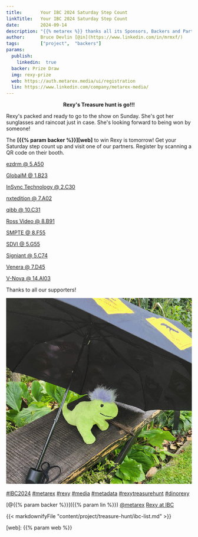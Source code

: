```yaml
---
title:       Your IBC 2024 Saturday Step Count
linkTitle:   Your IBC 2024 Saturday Step Count
date:        2024-09-14
description: "{{% metarex %}} thanks all its Sponsors, Backers and Partners"
author:      Bruce Devlin [@in](https://www.linkedin.com/in/mrmxf/)
tags:        ["project",  "backers"]
params:
  publish:
    linkedin:  true
  backer: Prize Draw
  img: rexy-prize
  web: https://auth.metarex.media/ui/registration
  lin: https://www.linkedin.com/company/metarex-media/
---
```


**<p style="text-align:center;"><span class="ui red text">Rexy's Treasure hunt is go!!!</span></p>**

Rexy's packed and ready to go to the show on Sunday. She's got her sunglasses and raincoat just in case. She's looking forward to being won by someone!

The **[{{% param backer %}}][web]** to win Rexy is tomorrow! Get your Saturday
step count up and visit one of our partners. Register by scanning a QR code on
their booth.

[ezdrm @ 5.A50](https://ibc2024.mapyourshow.com/8_0/floorplan/?hallID=K&selectedBooth=5.A50)

[GlobalM @ 1.B23](https://ibc2024.mapyourshow.com/8_0/floorplan/?st=keyword&hallID=A&selectedBooth=1.B23)

[InSync Technology @ 2.C30](https://ibc2024.mapyourshow.com/8_0/floorplan/?hallID=M&selectedBooth=2.C30)

[nxtedition @ 7.A02](https://ibc2024.mapyourshow.com/8_0/floorplan/?hallID=C&selectedBooth=7.A02)

[qibb @ 10.C31](https://ibc2024.mapyourshow.com/8_0/floorplan/?st=keyword&sv=10..c31&hallID=F&selectedBooth=10.C31)

[Ross Video @ 8.B91](https://ibc2024.mapyourshow.com/8_0/floorplan/?hallID=D&selectedBooth=8.B91)

[SMPTE @ 8.F55](https://ibc2024.mapyourshow.com/8_0/floorplan/?st=keyword&sv=smpte&hallID=D&selectedBooth=8.F55)

[SDVI @ 5.G55](https://ibc2024.mapyourshow.com/8_0/floorplan/?hallID=K&selectedBooth=5.G55)

[Signiant @ 5.C74](https://ibc2024.mapyourshow.com/8_0/floorplan/?st=keyword&sv=Signiant&hallID=K&selectedBooth=5.C74)

[Venera @ 7.D45](https://ibc2024.mapyourshow.com/8_0/floorplan/?hallID=C&selectedBooth=7.D45)

[V-Nova @ 14.AI03](https://ibc2024.mapyourshow.com/8_0/floorplan/?st=keyword&hallID=J&sv=V-NOVA&selectedBooth=14.AI03)

Thanks to all our supporters!

<img  class = "ui centered large bordered rounded image" src = "featured-rexy-garden.png" alt = "{{% param img %}}">

[#IBC2024](https://www.linkedin.com/search/results/all/?keywords=%23IBC2024)
[#metarex](https://www.linkedin.com/search/results/all/?keywords=%23metarex)
[#rexy](https://www.linkedin.com/search/results/all/?keywords=%23rexy)
[#media](https://www.linkedin.com/search/results/all/?keywords=%23media)
[#metadata](https://www.linkedin.com/search/results/all/?keywords=%23metadata)
[#rexytreasurehunt](https://www.linkedin.com/search/results/all/?keywords=%23rexytreasurehunt)
[#dinorexy](https://www.linkedin.com/search/results/all/?keywords=%23dinorexy)

<i class = "linkedin icon"></i>[@{{% param backer %}}]({{% param lin %}})
<i class = "linkedin icon"></i>[@metarex][limrx]
<i class = "linkedin icon"></i>[Rexy at IBC][lirxy]

{{< markdownifyFile "content/project/treasure-hunt/ibc-list.md" >}}

[web]:    {{% param web %}}

[limrx]:   https://uk.linkedin.com/company/metarex-media
[lirxy]:   https://www.linkedin.com/search/results/all/?keywords=%23ibc2024%20%23metarex%20%23rexy
[rxydraw]: https://ibc2024.mapyourshow.com/8_0/floorplan/?st=keyword&hallID=J&sv=V-NOVA&selectedBooth=14.AI03
[ths]:     https://auth.metarex.media/ui/registration
[thp]:     /project/treasure-hunt/
